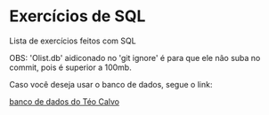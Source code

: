 # Exercícios de SQL

Lista de exercícios feitos com SQL

OBS: 'Olist.db' aidiconado no 'git ignore' é para que ele não suba no commit, pois é superior a 100mb. 

Caso você deseja usar o banco de dados, segue o link:

[banco de dados do Téo Calvo](https://drive.google.com/file/d/1YEohXFk7zSajy3Nitzi_svDnu9x4ZFn8/view)

